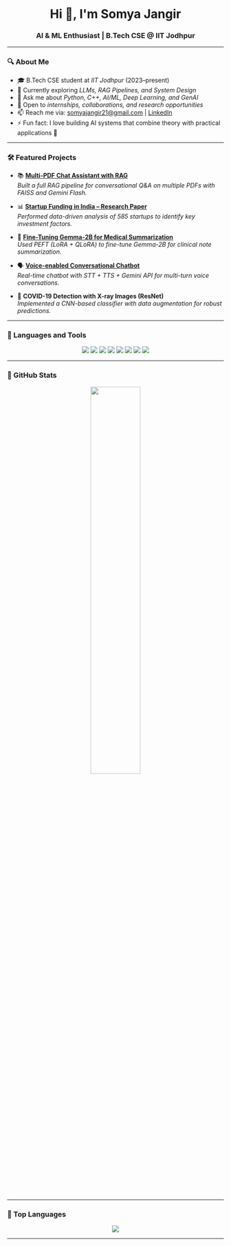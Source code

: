 <h1 align="center">Hi 👋, I'm Somya Jangir</h1>
<h3 align="center">AI & ML Enthusiast | B.Tech CSE @ IIT Jodhpur</h3>

---

### 🔍 About Me  

- 🎓 B.Tech CSE student at *IIT Jodhpur* (2023–present)  
- 🌱 Currently exploring *LLMs, RAG Pipelines, and System Design*  
- 💬 Ask me about *Python, C++, AI/ML, Deep Learning, and GenAI*  
- 💼 Open to *internships, collaborations, and research opportunities*  
- 📫 Reach me via: somyajangir21@gmail.com | [LinkedIn](https://www.linkedin.com/in/somya-jangir)  
- ⚡ Fun fact: I love building AI systems that combine theory with practical applications 🚀  

---

### 🛠️ Featured Projects  

- 📚 **[Multi-PDF Chat Assistant with RAG](https://github.com/somyajangir/Chat-with-Multiple-PDFs-using-RAG-and-Gemini-Flash)**  
  *Built a full RAG pipeline for conversational Q&A on multiple PDFs with FAISS and Gemini Flash.*  

- 📊 **[Startup Funding in India – Research Paper](https://drive.google.com/file/d/1RbE3B4pXKJ1etx7VPixXjC62H8rkc9-Y/view?usp=sharing)**  
  *Performed data-driven analysis of 585 startups to identify key investment factors.*  

- 🧾 **[Fine-Tuning Gemma-2B for Medical Summarization](https://github.com/somyajangir/Fine-Tuning-Gemma-2B-for-Medical-Summarization)**  
  *Used PEFT (LoRA + QLoRA) to fine-tune Gemma-2B for clinical note summarization.*  

- 🗣️ **[Voice-enabled Conversational Chatbot](https://github.com/somyajangir/Voice-Enabled-Interactive-Chatbot)**  
  *Real-time chatbot with STT + TTS + Gemini API for multi-turn voice conversations.*  

- 🩻 **COVID-19 Detection with X-ray Images (ResNet)**  
  *Implemented a CNN-based classifier with data augmentation for robust predictions.*  

---

### 🧰 Languages and Tools  

<p align="center">
  <img src="https://img.shields.io/badge/Python-3776AB?style=for-the-badge&logo=python&logoColor=white" />
  <img src="https://img.shields.io/badge/C++-00599C?style=for-the-badge&logo=cplusplus&logoColor=white" />
  <img src="https://img.shields.io/badge/Streamlit-FF4B4B?style=for-the-badge&logo=streamlit&logoColor=white" />
  <img src="https://img.shields.io/badge/FAISS-0099CC?style=for-the-badge&logo=vector&logoColor=white" />
  <img src="https://img.shields.io/badge/Scikit--Learn-F7931E?style=for-the-badge&logo=scikitlearn&logoColor=white" />
  <img src="https://img.shields.io/badge/TensorFlow-FF6F00?style=for-the-badge&logo=tensorflow&logoColor=white" />
  <img src="https://img.shields.io/badge/PyTorch-EE4C2C?style=for-the-badge&logo=pytorch&logoColor=white" />
  <img src="https://img.shields.io/badge/Git-F05032?style=for-the-badge&logo=git&logoColor=white" />
</p>  

---

### 🧮 GitHub Stats  

<p align="center">
  <img src="https://github-readme-stats.vercel.app/api?username=somyajangir&show_icons=true&theme=tokyonight" width="48%" />
</p>  

---

### 🧠 Top Languages  

<p align="center">
  <img src="https://github-readme-stats.vercel.app/api/top-langs/?username=somyajangir&layout=compact&theme=tokyonight" />
</p>  

---

<!--
somyajangir/somyajangir is a ✨ special ✨ repository because its README.md (this file) appears on your GitHub profile.
-->
